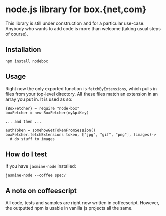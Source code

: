 # node.js library for box.{net,com}

This library is still under construction and for a particular use-case.  Anybody who wants to add code is more than welcome (taking usual steps of course).

## Installation

    npm install nodebox

## Usage

Right now the only exported function is `fetchByExtensions`, which pulls in files from your top-level directory.  All these files match an extension in an array you put in.  It is used as so:

    {BoxFetcher} = require "node-box"
    boxFetcher = new BoxFetcher(myApiKey)

    ... and then ...

    authToken = somehowGetTokenFromSession()
    boxFetcher.fetchExtensions token, ["jpg", "gif", "png"], (images)->
      # do stuff to images

## How do I test

If you have `jasmine-node` installed:

    jasmine-node --coffee spec/

## A note on coffeescript

All code, tests and samples are right now written in coffeescript.  However, the outputted npm is usable in vanilla js projects all the same.
